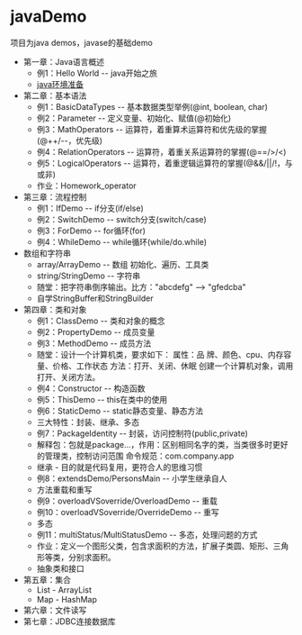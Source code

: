 # javaDemo

项目为java demos，javase的基础demo
- 第一章：Java语言概述
	- 例1：Hello World -- java开始之旅
	- [java环境准备](https://github.com/vagabond1-1983/javaDemo/issues/2)
- 第二章：基本语法
	- 例1：BasicDataTypes -- 基本数据类型举例(@int, boolean, char)
	- 例2：Parameter -- 定义变量、初始化、赋值(@初始化)
	- 例3：MathOperators -- 运算符，着重算术运算符和优先级的掌握(@++/--，优先级)
	- 例4：RelationOperators -- 运算符，着重关系运算符的掌握(@==/>/<)
	- 例5：LogicalOperators -- 运算符，着重逻辑运算符的掌握(@&&/||/!，与或非)
	- 作业：Homework_operator
- 第三章：流程控制
    - 例1：IfDemo -- if分支(if/else)
    - 例2：SwitchDemo -- switch分支(switch/case)
    - 例3：ForDemo -- for循环(for)
    - 例4：WhileDemo -- while循环(while/do.while)
- 数组和字符串
    - array/ArrayDemo -- 数组 初始化、遍历、工具类
    - string/StringDemo -- 字符串
    - 随堂：把字符串倒序输出。比方："abcdefg" --> "gfedcba"
    - 自学StringBuffer和StringBuilder
- 第四章：类和对象
    - 例1：ClassDemo -- 类和对象的概念
    - 例2：PropertyDemo -- 成员变量
    - 例3：MethodDemo -- 成员方法
    - 随堂：设计一个计算机类，要求如下：
            属性：品 牌、颜色、cpu、内存容量、价格、工作状态
            方法：打开、关闭、休眠
           创建一个计算机对象，调用打开、关闭方法。
    - 例4：Constructor -- 构造函数
    - 例5：ThisDemo -- this在类中的使用
    - 例6：StaticDemo -- static静态变量、静态方法
    - 三大特性：封装、继承、多态
    - 例7：PackageIdentity -- 封装，访问控制符(public,private)
    - 解释包：包就是package...，作用：区别相同名字的类，当类很多时更好的管理类，控制访问范围
        命令规范：com.company.app
    - 继承 - 目的就是代码复用，更符合人的思维习惯
    - 例8：extendsDemo/PersonsMain -- 小学生继承自人
    - 方法重载和重写
    - 例9：overloadVSoverride/OverloadDemo -- 重载
    - 例10：overloadVSoverride/OverrideDemo -- 重写
    - 多态
    - 例11：multiStatus/MultiStatusDemo -- 多态，处理问题的方式
    - 作业：定义一个图形父类，包含求面积的方法，扩展子类圆、矩形、三角形等类，分别求面积。
    - 抽象类和接口
- 第五章：集合
    - List - ArrayList
    - Map - HashMap
- 第六章：文件读写
- 第七章：JDBC连接数据库
